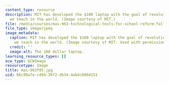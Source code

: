 ```yaml
---
content_type: resource
description: MIT has developed the $100 laptop with the goal of revolutionizing how
  we teach in the world. (Image courtesy of MIT.)
file: /media/courses/mas-963-technological-tools-for-school-reform-fall-2005/66c90a7ecd943972db344ab4c0804151_mas-963f05.jpg
file_type: image/jpeg
image_metadata:
  caption: MIT has developed the $100 laptop with the goal of revolutionizing how
    we teach in the world. (Image courtesy of MIT. Used with permission.)
  credit: ''
  image-alt: The 100 dollar laptop.
learning_resource_types: []
ocw_type: OCWImage
resourcetype: Image
title: mas-963f05.jpg
uid: 66c90a7e-cd94-3972-db34-4ab4c0804151
---
```

